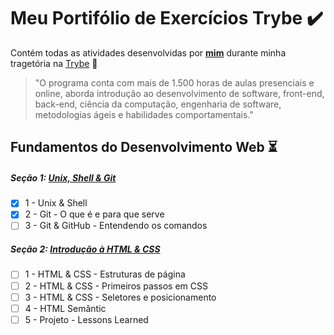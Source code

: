 # Meu Portifólio de Exercícios Trybe :heavy_check_mark:
Contém todas as atividades desenvolvidas por __[mim](https://www.linkedin.com/in/bryanadriel/)__ durante minha tragetória na [Trybe](https://www.betrybe.com/) :rocket:

>"O programa conta com mais de 1.500 horas de aulas presenciais e online, aborda introdução ao desenvolvimento de software, front-end, back-end, ciência da computação, engenharia de software, metodologias ágeis e habilidades comportamentais."

## Fundamentos do Desenvolvimento Web :hourglass_flowing_sand:

##### Seção 1: [Unix, Shell & Git](https://github.com/BryanGun/trybe-exercicios/tree/main/fundamentos/secao-1)
- [x] 1 - Unix & Shell 
- [x] 2 - Git - O que é e para que serve
- [ ] 3 - Git & GitHub - Entendendo os comandos

##### Seção 2: [Introdução à HTML & CSS](https://github.com/BryanGun/trybe-exercicios/tree/main/fundamentos/secao-1)
- [ ] 1 - HTML & CSS - Estruturas de página
- [ ] 2 - HTML & CSS - Primeiros passos em CSS
- [ ] 3 - HTML & CSS - Seletores e posicionamento
- [ ] 4 - HTML Semântic
- [ ] 5 - Projeto - Lessons Learned
